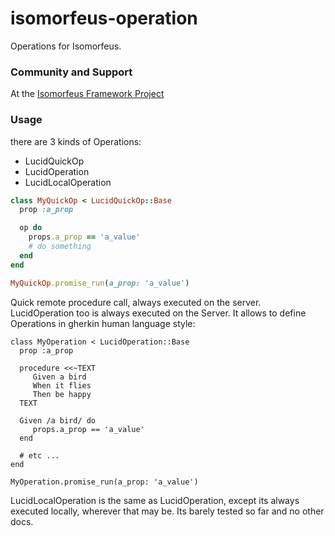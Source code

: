 # isomorfeus-operation

Operations for Isomorfeus.

### Community and Support
At the [Isomorfeus Framework Project](http://isomorfeus.com) 

### Usage
there are 3 kinds of Operations:
- LucidQuickOp
- LucidOperation
- LucidLocalOperation

```ruby
class MyQuickOp < LucidQuickOp::Base
  prop :a_prop

  op do
    props.a_prop == 'a_value'
    # do something
  end
end

MyQuickOp.promise_run(a_prop: 'a_value')
```

Quick remote procedure call, always executed on the server.
LucidOperation too is always executed on the Server. It allows to define Operations in gherkin human language style:
```
class MyOperation < LucidOperation::Base
  prop :a_prop

  procedure <<~TEXT
     Given a bird
     When it flies
     Then be happy
  TEXT

  Given /a bird/ do
     props.a_prop == 'a_value'
  end

  # etc ...
end

MyOperation.promise_run(a_prop: 'a_value')
```

LucidLocalOperation is the same as LucidOperation, except its always executed locally, wherever that may be.
Its barely tested so far and no other docs.
